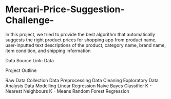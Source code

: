# Mercari-Price-Suggestion-Challenge-


In this project, we tried to provide the best algorithm that automatically suggests the right product prices for shopping app from product
name, user-inputted text descriptions of the product, category name, brand name, item condition, and shipping information 

Data Source Link: Data


Project Outline

Raw Data Collection
Data Preprocessing
Data Cleaning
Exploratory Data Analysis
Data Modelling 
Linear Regression
Naive Bayes Classifier
K - Nearest Neighbours
K - Means
Random Forest Regression
